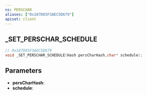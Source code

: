 ```yaml
---
ns: PERSCHAR
aliases: ["0x187D65F3AEC5D679"]
apiset: client
---
```

## _SET_PERSCHAR_SCHEDULE

```c
// 0x187D65F3AEC5D679
void _SET_PERSCHAR_SCHEDULE(Hash persCharHash,char* schedule);
```


## Parameters
* **persCharHash**:
* **schedule**: